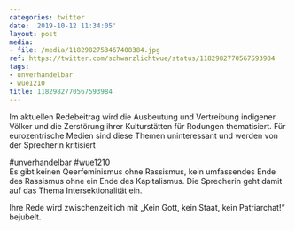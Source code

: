 ```yaml
---
categories: twitter
date: '2019-10-12 11:34:05'
layout: post
media:
- file: /media/1182982753467408384.jpg
ref: https://twitter.com/schwarzlichtwue/status/1182982770567593984
tags:
- unverhandelbar
- wue1210
title: 1182982770567593984
---
```

Im aktuellen Redebeitrag wird die Ausbeutung und Vertreibung indigener Völker und die Zerstörung ihrer Kulturstätten für Rodungen thematisiert. Für eurozentrische Medien sind diese Themen uninteressant und werden von der Sprecherin kritisiert

#unverhandelbar #wue1210  
Es gibt keinen Qeerfeminismus ohne Rassismus, kein umfassendes Ende des Rassismus ohne ein Ende des Kapitalismus. Die Sprecherin geht damit auf das Thema Intersektionalität ein.

Ihre Rede wird zwischenzeitlich mit „Kein Gott, kein Staat, kein Patriarchat!“ bejubelt. 